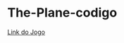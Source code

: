 # The-Plane-codigo

[Link do Jogo ](https://play.google.com/store/apps/details?id=com.NewProjects.ThePlane)
